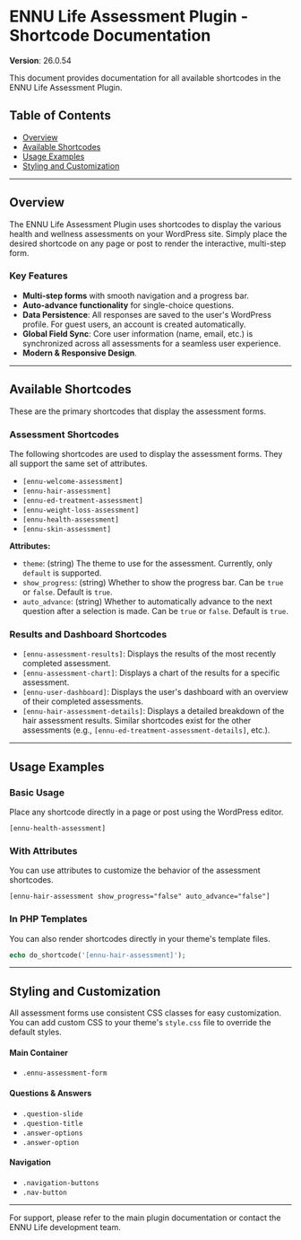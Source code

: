 # ENNU Life Assessment Plugin - Shortcode Documentation

**Version**: 26.0.54

This document provides documentation for all available shortcodes in the ENNU Life Assessment Plugin.

## Table of Contents
- [Overview](#overview)
- [Available Shortcodes](#available-shortcodes)
- [Usage Examples](#usage-examples)
- [Styling and Customization](#styling-and-customization)

---

## Overview

The ENNU Life Assessment Plugin uses shortcodes to display the various health and wellness assessments on your WordPress site. Simply place the desired shortcode on any page or post to render the interactive, multi-step form.

### Key Features
- **Multi-step forms** with smooth navigation and a progress bar.
- **Auto-advance functionality** for single-choice questions.
- **Data Persistence**: All responses are saved to the user's WordPress profile. For guest users, an account is created automatically.
- **Global Field Sync**: Core user information (name, email, etc.) is synchronized across all assessments for a seamless user experience.
- **Modern & Responsive Design**.

---

## Available Shortcodes

These are the primary shortcodes that display the assessment forms.

### Assessment Shortcodes

The following shortcodes are used to display the assessment forms. They all support the same set of attributes.

*   `[ennu-welcome-assessment]`
*   `[ennu-hair-assessment]`
*   `[ennu-ed-treatment-assessment]`
*   `[ennu-weight-loss-assessment]`
*   `[ennu-health-assessment]`
*   `[ennu-skin-assessment]`

**Attributes:**

*   `theme`: (string) The theme to use for the assessment. Currently, only `default` is supported.
*   `show_progress`: (string) Whether to show the progress bar. Can be `true` or `false`. Default is `true`.
*   `auto_advance`: (string) Whether to automatically advance to the next question after a selection is made. Can be `true` or `false`. Default is `true`.

### Results and Dashboard Shortcodes

*   `[ennu-assessment-results]`: Displays the results of the most recently completed assessment.
*   `[ennu-assessment-chart]`: Displays a chart of the results for a specific assessment.
*   `[ennu-user-dashboard]`: Displays the user's dashboard with an overview of their completed assessments.
*   `[ennu-hair-assessment-details]`: Displays a detailed breakdown of the hair assessment results. Similar shortcodes exist for the other assessments (e.g., `[ennu-ed-treatment-assessment-details]`, etc.).

---

## Usage Examples

### Basic Usage

Place any shortcode directly in a page or post using the WordPress editor.
```
[ennu-health-assessment]
```

### With Attributes

You can use attributes to customize the behavior of the assessment shortcodes.
```
[ennu-hair-assessment show_progress="false" auto_advance="false"]
```

### In PHP Templates

You can also render shortcodes directly in your theme's template files.
```php
echo do_shortcode('[ennu-hair-assessment]');
```

---

## Styling and Customization

All assessment forms use consistent CSS classes for easy customization. You can add custom CSS to your theme's `style.css` file to override the default styles.

#### Main Container
- `.ennu-assessment-form`

#### Questions & Answers
- `.question-slide`
- `.question-title`
- `.answer-options`
- `.answer-option`

#### Navigation
- `.navigation-buttons`
- `.nav-button`

---
For support, please refer to the main plugin documentation or contact the ENNU Life development team.

